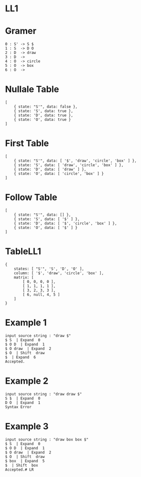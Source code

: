 # LL1

# Gramer

    0 : S' -> S $
    1 : S  -> D O
    2 : D  -> draw
    3 : D  -> 
    4 : O  -> circle
    5 : O  -> box
    6 : O  ->

# Nullale Table 

    [
        { state: "S'", data: false },
        { state: 'S', data: true },
        { state: 'D', data: true },
        { state: 'O', data: true }
    ]

# First Table 

    [
        { state: "S'", data: [ '$', 'draw', 'circle', 'box' ] },
        { state: 'S', data: [ 'draw', 'circle', 'box' ] },
        { state: 'D', data: [ 'draw' ] },
        { state: 'O', data: [ 'circle', 'box' ] }
    ]

# Follow Table 

    [
        { state: "S'", data: [] },
        { state: 'S', data: [ '$' ] },
        { state: 'D', data: [ '$', 'circle', 'box' ] },
        { state: 'O', data: [ '$' ] }
    ]

# TableLL1 

    {
        states: [ "S'", 'S', 'D', 'O' ],
        column: [ '$', 'draw', 'circle', 'box' ],
        matrix: [ 
            [ 0, 0, 0, 0 ], 
            [ 1, 1, 1, 1 ], 
            [ 3, 2, 3, 3 ],
            [ 6, null, 4, 5 ] 
        ]
    }

# Example 1

    input source string : "draw $"
    $ S  | Expand  0
    $ O D  | Expand  1
    $ O draw  | Expand  2
    $ O  | Shift  draw
    $  | Expand  6
    Accepted.

# Example 2

    input source string : "draw draw $"
    S $  | Expand  0
    D O  | Expand  1
    Syntax Error

# Example 3
    input source string : "draw box box $"
    $ S  | Expand  0
    $ O D  | Expand  1
    $ O draw  | Expand  2
    $ O  | Shift  draw
    $ box  | Expand  5
    $  | Shift  box
    Accepted.# LR
